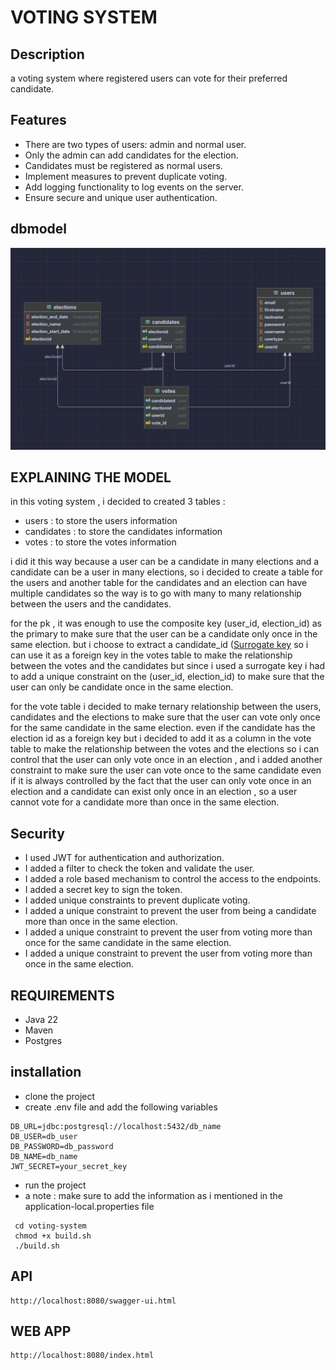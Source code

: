 # VOTING SYSTEM

## Description

a voting system where registered users can vote for their preferred candidate.

## Features

- There are two types of users: admin and normal user.
- Only the admin can add candidates for the election.
- Candidates must be registered as normal users.
- Implement measures to prevent duplicate voting.
- Add logging functionality to log events on the server.
- Ensure secure and unique user authentication.

## dbmodel

![db schema](./src/main/resources/dbmodel.png)

## EXPLAINING THE MODEL

in this voting system , i decided to created 3 tables :

- users : to store the users information
- candidates : to store the candidates information
- votes : to store the votes information

i did it this way because a user can be a candidate in many elections and a candidate can be a user in many elections, so i decided to create a table for the users and another table for the candidates
and an election can have multiple candidates so the way is to go with many to many relationship between the users and the candidates.

for the pk , it was enough to use the composite key (user_id, election_id) as the primary to make sure that the user can be a candidate only once in the same election.
but i choose to extract a candidate_id ([Surrogate key](<https://en.wikipedia.org/wiki/Surrogate_key#:~:text=A%20surrogate%20key%20(or%20synthetic,natural%20(or%20business)%20key.)>)
so i can use it as a foreign key in the votes table to make the relationship between the votes and the candidates but since i used a surrogate key i had to add a unique constraint on the (user_id, election_id) to make sure that the user can only be candidate once in the same election.

for the vote table i decided to make ternary relationship between the users, candidates and the elections to make sure that the user can vote only once for the same candidate in the same election.
even if the candidate has the election id as a foreign key but i decided to add it as a column in the vote table to make the relationship between the votes and the elections so i can control that the user can only vote once
in an election , and i added another constraint to make sure the user can vote once to the same candidate even if it is always controlled by the fact that the user can only vote once in an election and a candidate can exist only once in an election , so a user cannot vote for a candidate more than once in the same election.

## Security

- I used JWT for authentication and authorization.
- I added a filter to check the token and validate the user.
- I added a role based mechanism to control the access to the endpoints.
- I added a secret key to sign the token.
- I added unique constraints to prevent duplicate voting.
- I added a unique constraint to prevent the user from being a candidate more than once in the same election.
- I added a unique constraint to prevent the user from voting more than once for the same candidate in the same election.
- I added a unique constraint to prevent the user from voting more than once in the same election.

## REQUIREMENTS

- Java 22
- Maven
- Postgres

## installation

- clone the project
- create .env file and add the following variables

```
DB_URL=jdbc:postgresql://localhost:5432/db_name
DB_USER=db_user
DB_PASSWORD=db_password
DB_NAME=db_name
JWT_SECRET=your_secret_key
```

- run the project
- a note : make sure to add the information as i mentioned in the application-local.properties file

```
 cd voting-system
 chmod +x build.sh
 ./build.sh
```

## API

```
http://localhost:8080/swagger-ui.html
```

## WEB APP

```
http://localhost:8080/index.html
```
